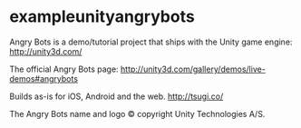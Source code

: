 exampleunityangrybots
=====================

Angry Bots is a demo/tutorial project that ships with the Unity game engine: http://unity3d.com/

The official Angry Bots page: http://unity3d.com/gallery/demos/live-demos#angrybots

Builds as-is for iOS, Android and the web. http://tsugi.co/

The Angry Bots name and logo &copy; copyright Unity Technologies A/S.
